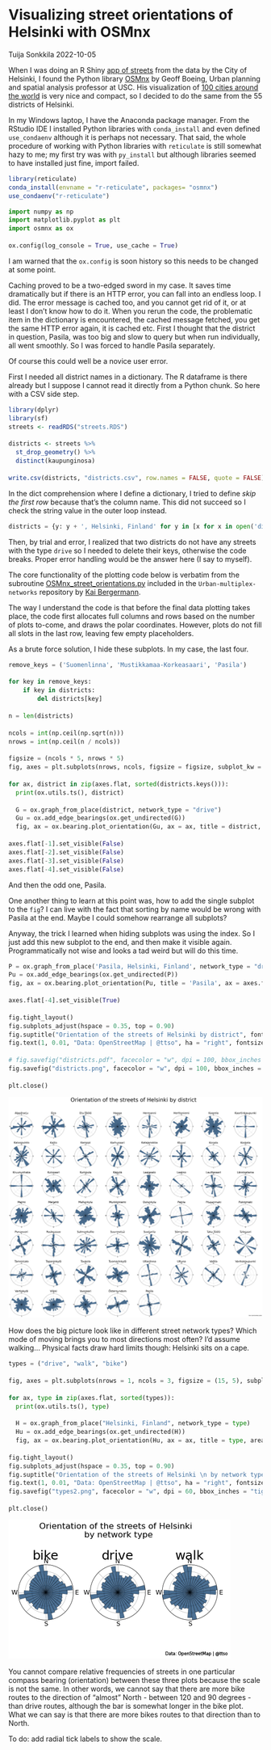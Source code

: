 Visualizing street orientations of Helsinki with OSMnx
================
Tuija Sonkkila
2022-10-05

When I was doing an R Shiny [app of
streets](https://ttso.shinyapps.io/hkidistricts/) from the data by the
City of Helsinki, I found the Python library
[OSMnx](https://github.com/gboeing/osmnx) by Geoff Boeing, Urban
planning and spatial analysis professor at USC. His visualization of
[100 cities around the
world](https://geoffboeing.com/2018/07/city-street-orientations-world/)
is very nice and compact, so I decided to do the same from the 55
districts of Helsinki.

In my Windows laptop, I have the Anaconda package manager. From the
RStudio IDE I installed Python libraries with `conda_install` and even
defined `use_condaenv` although it is perhaps not necessary. That said,
the whole procedure of working with Python libraries with `reticulate`
is still somewhat hazy to me; my first try was with `py_install` but
although libraries seemed to have installed just fine, import failed.

``` r
library(reticulate)
conda_install(envname = "r-reticulate", packages= "osmnx")
use_condaenv("r-reticulate")
```

``` python
import numpy as np
import matplotlib.pyplot as plt
import osmnx as ox

ox.config(log_console = True, use_cache = True)
```

I am warned that the `ox.config` is soon history so this needs to be
changed at some point.

Caching proved to be a two-edged sword in my case. It saves time
dramatically but if there is an HTTP error, you can fall into an endless
loop. I did. The error message is cached too, and you cannot get rid of
it, or at least I don’t know how to do it. When you rerun the code, the
problematic item in the dictionary is encountered, the cached message
fetched, you get the same HTTP error again, it is cached etc. First I
thought that the district in question, Pasila, was too big and slow to
query but when run individually, all went smoothly. So I was forced to
handle Pasila separately.

Of course this could well be a novice user error.

First I needed all district names in a dictionary. The R dataframe is
there already but I suppose I cannot read it directly from a Python
chunk. So here with a CSV side step.

``` r
library(dplyr)
library(sf)
streets <- readRDS("streets.RDS")

districts <- streets %>% 
  st_drop_geometry() %>% 
  distinct(kaupunginosa) 

write.csv(districts, "districts.csv", row.names = FALSE, quote = FALSE)
```

In the dict comprehension where I define a dictionary, I tried to define
*skip the first row* because that’s the column name. This did not
succeed so I check the string value in the outer loop instead.

``` python
districts = {y: y + ', Helsinki, Finland' for y in [x for x in open('districts.csv').read().split('\n') if x ] if y != "kaupunginosa" }
```

Then, by trial and error, I realized that two districts do not have any
streets with the type `drive` so I needed to delete their keys,
otherwise the code breaks. Proper error handling would be the answer
here (I say to myself).

The core functionality of the plotting code below is verbatim from the
subroutine
[OSMnx_street_orientations.py](https://github.com/KBergermann/Urban-multiplex-networks/blob/2d3225edb50d8a0fab641f847adc8bdbcfc1d686/subroutines/OSMnx_street_orientations.py)
included in the `Urban-multiplex-networks` repository by [Kai
Bergermann](https://github.com/KBergermann).

The way I understand the code is that before the final data plotting
takes place, the code first allocates full columns and rows based on the
number of plots to-come, and draws the polar coordinates. However, plots
do not fill all slots in the last row, leaving few empty placeholders.

As a brute force solution, I hide these subplots. In my case, the last
four.

``` python
remove_keys = ('Suomenlinna', 'Mustikkamaa-Korkeasaari', 'Pasila')

for key in remove_keys:
    if key in districts:
        del districts[key]
        
n = len(districts)

ncols = int(np.ceil(np.sqrt(n)))
nrows = int(np.ceil(n / ncols))

figsize = (ncols * 5, nrows * 5)
fig, axes = plt.subplots(nrows, ncols, figsize = figsize, subplot_kw = {"projection": "polar"})

for ax, district in zip(axes.flat, sorted(districts.keys())):
  print(ox.utils.ts(), district)
  
  G = ox.graph_from_place(district, network_type = "drive")
  Gu = ox.add_edge_bearings(ox.get_undirected(G))
  fig, ax = ox.bearing.plot_orientation(Gu, ax = ax, title = district, area = False, title_font = {"family": "sans-serif", "fontsize": 30}, xtick_font = {"family": "sans-serif", "fontsize": 15})

axes.flat[-1].set_visible(False)
axes.flat[-2].set_visible(False)
axes.flat[-3].set_visible(False)
axes.flat[-4].set_visible(False)
```

And then the odd one, Pasila.

One another thing to learn at this point was, how to add the single
subplot to the `fig`? I can live with the fact that sorting by name
would be wrong with Pasila at the end. Maybe I could somehow rearrange
all subplots?

Anyway, the trick I learned when hiding subplots was using the index. So
I just add this new subplot to the end, and then make it visible again.
Programmatically not wise and looks a tad weird but will do this time.

``` python
P = ox.graph_from_place('Pasila, Helsinki, Finland', network_type = "drive")
Pu = ox.add_edge_bearings(ox.get_undirected(P))
fig, ax = ox.bearing.plot_orientation(Pu, title = 'Pasila', ax = axes.flat[-4], area = False, title_font = {"family": "sans-serif", "fontsize": 30}, xtick_font = {"family": "sans-serif", "fontsize": 15})

axes.flat[-4].set_visible(True)

fig.tight_layout()
fig.subplots_adjust(hspace = 0.35, top = 0.90)
fig.suptitle("Orientation of the streets of Helsinki by district", fontsize = 60)
fig.text(1, 0.01, "Data: OpenStreetMap | @ttso", ha = "right", fontsize = 10)

# fig.savefig("districts.pdf", facecolor = "w", dpi = 100, bbox_inches = "tight")
fig.savefig("districts.png", facecolor = "w", dpi = 100, bbox_inches = "tight")

plt.close()
```

![Districts of Helsinki](districts.png)

How does the big picture look like in different street network types?
Which mode of moving brings you to most directions most often? I’d
assume walking… Physical facts draw hard limits though: Helsinki sits on
a cape.

``` python
types = ("drive", "walk", "bike")

fig, axes = plt.subplots(nrows = 1, ncols = 3, figsize = (15, 5), subplot_kw = {"projection": "polar"})

for ax, type in zip(axes.flat, sorted(types)):
  print(ox.utils.ts(), type)
  
  H = ox.graph_from_place("Helsinki, Finland", network_type = type)
  Hu = ox.add_edge_bearings(ox.get_undirected(H))
  fig, ax = ox.bearing.plot_orientation(Hu, ax = ax, title = type, area = False, title_font = {"family": "sans-serif", "fontsize": 30}, xtick_font = {"family": "sans-serif", "fontsize": 15})
  
fig.tight_layout()
fig.subplots_adjust(hspace = 0.35, top = 0.90)
fig.suptitle("Orientation of the streets of Helsinki \n by network type", fontsize = 20)
fig.text(1, 0.01, "Data: OpenStreetMap | @ttso", ha = "right", fontsize = 10)
fig.savefig("types2.png", facecolor = "w", dpi = 60, bbox_inches = "tight")

plt.close()
```

![Helsinki by network type](types2.png)

You cannot compare relative frequencies of streets in one particular
compass bearing (orientation) between these three plots because the
scale is not the same. In other words, we cannot say that there are more
bike routes to the direction of “almost” North - between 120 and 90
degrees - than drive routes, although the bar is somewhat longer in the
bike plot. What we can say is that there are more bikes routes to that
direction than to North.

To do: add radial tick labels to show the scale.
